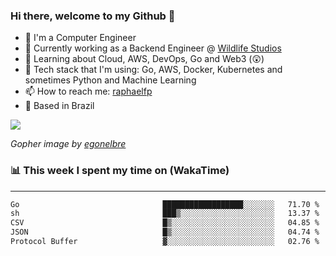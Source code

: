 ### Hi there, welcome to my Github 👋

- 📖 I'm a Computer Engineer
- 🔭 Currently working as a Backend Engineer @ [Wildlife Studios](https://wildlifestudios.com/)
- 🌱 Learning about Cloud, AWS, DevOps, Go and Web3 (😲)
- 🚀 Tech stack that I'm using: Go, AWS, Docker, Kubernetes and sometimes Python and Machine Learning
- 📫 How to reach me: [raphaelfp](https://linkedin.com/in/raphaelfp)
- 🏡 Based in Brazil

![](https://github.com/raphaelfp/gophers/blob/master/.thumb/animation/morning-coffee-3x.gif)

*Gopher image by [egonelbre](https://github.com/egonelbre/)*

### 📊 This week I spent my time on (WakaTime)

---

<!--START_SECTION:waka-->

```txt
Go                                ██████████████████░░░░░░░   71.70 %
sh                                ███▒░░░░░░░░░░░░░░░░░░░░░   13.37 %
CSV                               █▒░░░░░░░░░░░░░░░░░░░░░░░   04.85 %
JSON                              █▒░░░░░░░░░░░░░░░░░░░░░░░   04.74 %
Protocol Buffer                   ▓░░░░░░░░░░░░░░░░░░░░░░░░   02.76 %
```

<!--END_SECTION:waka-->
